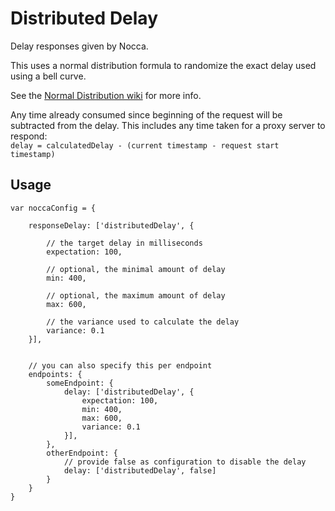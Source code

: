 # Distributed Delay

Delay responses given by Nocca.

This uses a normal distribution formula to randomize the exact delay used using a bell curve.

See the [Normal Distribution wiki](https://en.wikipedia.org/wiki/Normal_distribution) for more info.

Any time already consumed since beginning of the request will be subtracted from the delay. This includes any time
taken for a proxy server to respond:  
```delay = calculatedDelay - (current timestamp - request start timestamp)```

## Usage

```
var noccaConfig = {

    responseDelay: ['distributedDelay', {
    
        // the target delay in milliseconds
        expectation: 100,
        
        // optional, the minimal amount of delay
        min: 400,
        
        // optional, the maximum amount of delay
        max: 600,
        
        // the variance used to calculate the delay
        variance: 0.1
    }],
    
    
    // you can also specify this per endpoint
    endpoints: {
        someEndpoint: {
            delay: ['distributedDelay', {
                expectation: 100,
                min: 400,
                max: 600,
                variance: 0.1
            }],
        },
        otherEndpoint: {
            // provide false as configuration to disable the delay
            delay: ['distributedDelay', false]
        }
    }
}
```
